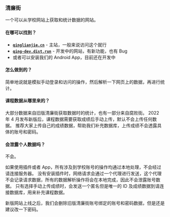 ### 清廉街

一个可以从学校网站上获取和统计数据的网站。

#### 在哪可以找到？

- **[`qinglianjie.cn`](https://qinglianjie.cn)** - 主站，一般来说访问这个就行
- **[`qing-dev.dist.run`](https://qing-dev.dist.run)** - 开发中的网站，有新功能，也有 Bug
- 或者可以安装我们的 Android App，目前还在开发中

#### 怎么做到的？

简单地说就是模拟手动登录和访问的操作，然后解析一下网页上的数据，再进行统计。

#### 课程数据从哪里来的？

大部分数据来自旧版清廉街获取数据时的统计，也有一部分来自腐败街。
2022 年 4 月发布新版后，课程数据需要获取成绩后手动上传，默认不会上传任何数据。
推荐大家上传自己的成绩数据，帮助我们补充数据库，上传成绩不会透露具体的账号和密码。

#### 会泄露个人数据吗？

不会。

如果使用插件或者 App，所有涉及到学校账号的操作均通过本地处理，不会经过请连接服务器。
没有安装插件时，网络请求会通过一个代理进行发送，这个代理不会记录请求数据，所有的数据解析操作将会在本地完成，因此不会泄露账号数据。
只有选择手动上传成绩时，会发送一个匿名但是唯一的 ID 及成绩数据到请连接数据库，用来补充课程数据。

新版网站上线之后，我们会删除旧版清廉街账号绑定的账号和密码数据，但是还是建议改一下密码。
